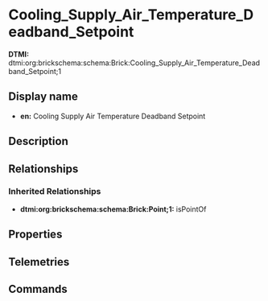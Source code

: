 # Cooling_Supply_Air_Temperature_Deadband_Setpoint
**DTMI:** dtmi:org:brickschema:schema:Brick:Cooling_Supply_Air_Temperature_Deadband_Setpoint;1
## Display name
- **en:** Cooling Supply Air Temperature Deadband Setpoint
## Description
## Relationships
### Inherited Relationships
* **dtmi:org:brickschema:schema:Brick:Point;1:** isPointOf
## Properties
## Telemetries
## Commands
